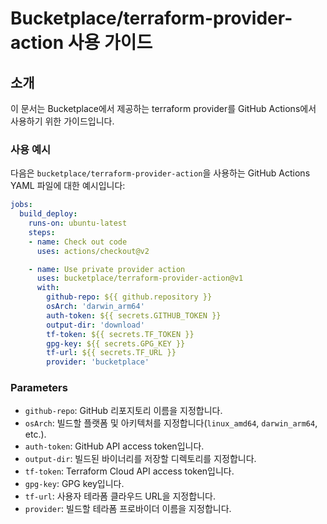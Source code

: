# Bucketplace/terraform-provider-action 사용 가이드

## 소개
이 문서는 Bucketplace에서 제공하는 terraform provider를 GitHub Actions에서 사용하기 위한 가이드입니다.

### 사용 예시

다음은 `bucketplace/terraform-provider-action`을 사용하는 GitHub Actions YAML 파일에 대한 예시입니다:

```yaml
jobs:
  build_deploy:
    runs-on: ubuntu-latest
    steps:
    - name: Check out code
      uses: actions/checkout@v2

    - name: Use private provider action
      uses: bucketplace/terraform-provider-action@v1
      with:
        github-repo: ${{ github.repository }}
        osArch: 'darwin_arm64'
        auth-token: ${{ secrets.GITHUB_TOKEN }}
        output-dir: 'download'
        tf-token: ${{ secrets.TF_TOKEN }}
        gpg-key: ${{ secrets.GPG_KEY }}
        tf-url: ${{ secrets.TF_URL }}
        provider: 'bucketplace'
```

### Parameters

- `github-repo`: GitHub 리포지토리 이름을 지정합니다.
- `osArch`: 빌드할 플랫폼 및 아키텍처를 지정합니다(`linux_amd64`, `darwin_arm64`, etc.).
- `auth-token`: GitHub API access token입니다.
- `output-dir`: 빌드된 바이너리를 저장할 디렉토리를 지정합니다.
- `tf-token`: Terraform Cloud API access token입니다.
- `gpg-key`: GPG key입니다.
- `tf-url`: 사용자 테라폼 클라우드 URL을 지정합니다.
- `provider`: 빌드할 테라폼 프로바이더 이름을 지정합니다.
